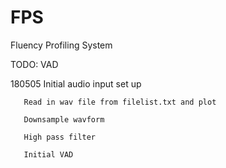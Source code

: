 # FPS
Fluency Profiling System

TODO: VAD

180505 Initial audio input set up
       
       Read in wav file from filelist.txt and plot
       
       Downsample wavform
       
       High pass filter
       
       Initial VAD
